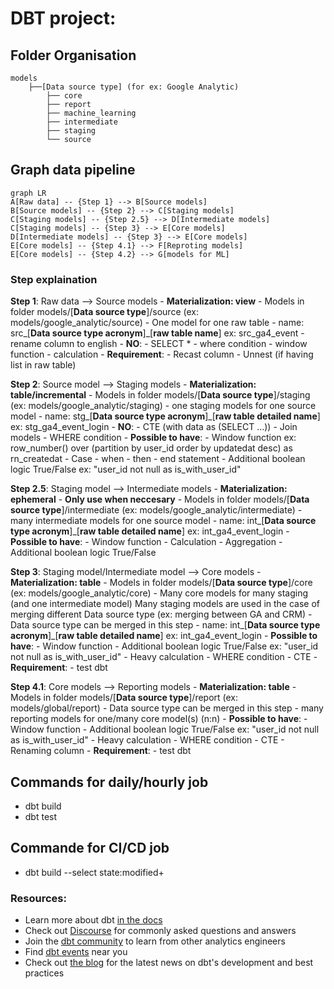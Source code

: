 # DBT project:

## Folder Organisation
```
models
    ├──[Data source type] (for ex: Google Analytic) 
        ├── core
        ├── report
        ├── machine_learning
        ├── intermediate
        ├── staging
        └── source
```

## Graph data pipeline

```mermaid
graph LR
A[Raw data] -- {Step 1} --> B[Source models]
B[Source models] -- {Step 2} --> C[Staging models]
C[Staging models] -- {Step 2.5} --> D[Intermediate models]
C[Staging models] -- {Step 3} --> E[Core models]
D[Intermediate models] -- {Step 3} --> E[Core models]
E[Core models] -- {Step 4.1} --> F[Reproting models]
E[Core models] -- {Step 4.2} --> G[models for ML]
```
### Step explaination
**Step 1**: Raw data --> Source models
    - **Materialization: view**
    - Models in folder models/[**Data source type**]/source (ex: models/google_analytic/source)
    - One model for one raw table
    - name: src_[**Data source type acronym**]_[**raw table name**]
      ex: src_ga4_event
    - rename column to english
    - **NO**:
        - SELECT *
        - where condition
        - window function
        - calculation
    - **Requirement**:
        - Recast column
        - Unnest (if having list in raw table)

**Step 2**: Source model --> Staging models
    - **Materialization: table/incremental**
    - Models in folder models/[**Data source type**]/staging (ex: models/google_analytic/staging)
    - one staging models for one source model
    - name: stg_[**Data source type acronym**]_[**raw table detailed name**]
      ex: stg_ga4_event_login
    - **NO**:
        - CTE (with data as (SELECT ...))
        - Join models
        - WHERE condition
    - **Possible to have**:
        - Window function
          ex: row_number() over (partition by user_id order by updatedat desc) as rn_createdat
        - Case - when - then - end statement
        - Additional boolean logic True/False
          ex: "user_id not null as is_with_user_id"

**Step 2.5**: Staging model --> Intermediate models
    - **Materialization: ephemeral**
    - **Only use when neccesary** 
    - Models in folder models/[**Data source type**]/intermediate (ex: models/google_analytic/intermediate)
    - many intermediate models for one source model
    - name: int_[**Data source type acronym**]_[**raw table detailed name**]
      ex: int_ga4_event_login
    - **Possible to have**:
        - Window function
        - Calculation
        - Aggregation
        - Additional boolean logic True/False


**Step 3**: Staging model/Intermediate model --> Core models
    - **Materialization: table**
    - Models in folder models/[**Data source type**]/core (ex: models/google_analytic/core)
    - Many core models for many staging (and one intermediate model)
      Many staging models are used in the case of merging different Data source type (ex: merging between GA and CRM)
    - Data source type can be merged in this step
    - name: int_[**Data source type acronym**]_[**raw table detailed name**]
      ex: int_ga4_event_login
    - **Possible to have**:
        - Window function
        - Additional boolean logic True/False
          ex: "user_id not null as is_with_user_id"
        - Heavy calculation
        - WHERE condition
        - CTE
    - **Requirement**:
        - test dbt

**Step 4.1**: Core models --> Reporting models
    - **Materialization: table**
    - Models in folder models/[**Data source type**]/report (ex: models/global/report)
    - Data source type can be merged in this step
    - many reporting models for one/many core model(s) (n:n)
    - **Possible to have**:
        - Window function
        - Additional boolean logic True/False
          ex: "user_id not null as is_with_user_id"
        - Heavy calculation
        - WHERE condition
        - CTE
        - Renaming column
    - **Requirement**:
        - test dbt

## Commands for daily/hourly job
- dbt build
- dbt test

## Commande for CI/CD job
- dbt build --select state:modified+


### Resources:
- Learn more about dbt [in the docs](https://docs.getdbt.com/docs/introduction)
- Check out [Discourse](https://discourse.getdbt.com/) for commonly asked questions and answers
- Join the [dbt community](http://community.getbdt.com/) to learn from other analytics engineers
- Find [dbt events](https://events.getdbt.com) near you
- Check out [the blog](https://blog.getdbt.com/) for the latest news on dbt's development and best practices
